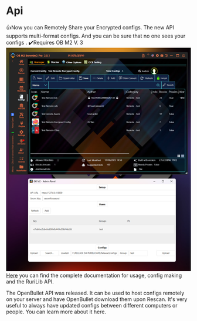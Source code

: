 # Api
👍Now you can Remotely Share your Encrypted configs. The new API supports multi-format configs. And you can be sure that no one sees your configs . ✔️Requires OB M2 V. 3
![image](https://github.com/ObM2/Api/blob/main/photo_2023-08-17_15-47-37.jpg)
[Here](https://openbullet.github.io/ob1) you can find the complete documentation for usage, config making and the RuriLib API.

The OpenBullet API was released. It can be used to host configs remotely on your server and have OpenBullet download them upon Rescan. It's very useful to always have updated configs between different computers or people. You can learn more about it here.
